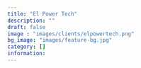```yaml
---
title: "El Power Tech"
description: ""
draft: false
image : "images/clients/elpowertech.png"
bg_image: "images/feature-bg.jpg"
category: []
information:
---
```

